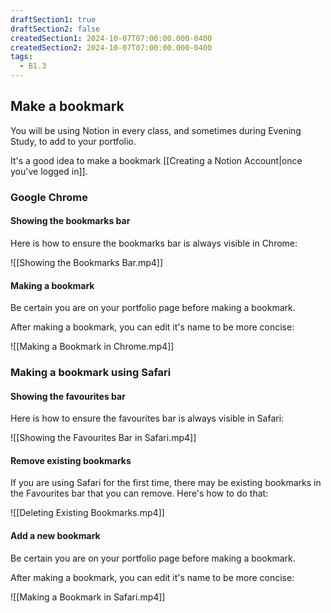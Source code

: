 ```yaml
---
draftSection1: true
draftSection2: false
createdSection1: 2024-10-07T07:00:00.000-0400
createdSection2: 2024-10-07T07:00:00.000-0400
tags:
  - B1.3
---
```


## Make a bookmark

You will be using Notion in every class, and sometimes during Evening Study, to add to your portfolio.

It's a good idea to make a bookmark [[Creating a Notion Account|once you've logged in]].

### Google Chrome
#### Showing the bookmarks bar

Here is how to ensure the bookmarks bar is always visible in Chrome:

![[Showing the Bookmarks Bar.mp4]]

#### Making a bookmark

Be certain you are on your portfolio page before making a bookmark.

After making a bookmark, you can edit it's name to be more concise:

![[Making a Bookmark in Chrome.mp4]]

### Making a bookmark using Safari

#### Showing the favourites bar

Here is how to ensure the favourites bar is always visible in Safari:

![[Showing the Favourites Bar in Safari.mp4]]

#### Remove existing bookmarks

If you are using Safari for the first time, there may be existing bookmarks in the Favourites bar that you can remove. Here's how to do that:

![[Deleting Existing Bookmarks.mp4]]

#### Add a new bookmark

Be certain you are on your portfolio page before making a bookmark.

After making a bookmark, you can edit it's name to be more concise:

![[Making a Bookmark in Safari.mp4]]